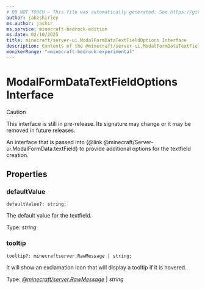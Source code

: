 ```yaml
---
# DO NOT TOUCH — This file was automatically generated. See https://github.com/mojang/minecraftapidocsgenerator to modify descriptions, examples, etc.
author: jakeshirley
ms.author: jashir
ms.service: minecraft-bedrock-edition
ms.date: 02/10/2025
title: minecraft/server-ui.ModalFormDataTextFieldOptions Interface
description: Contents of the @minecraft/server-ui.ModalFormDataTextFieldOptions class.
monikerRange: "=minecraft-bedrock-experimental"
---
```

# ModalFormDataTextFieldOptions Interface

> [!CAUTION]
> This interface is still in pre-release.  Its signature may change or it may be removed in future releases.

An interface that is passed into {@link @minecraft/Server-ui.ModalFormData.textField} to provide additional options for the textfield creation.

## Properties

### **defaultValue**
`defaultValue?: string;`

The default value for the textfield.

Type: *string*

### **tooltip**
`tooltip?: minecraftserver.RawMessage | string;`

It will show an exclamation icon that will display a tooltip if it is hovered.

Type: [*@minecraft/server.RawMessage*](../../../scriptapi/minecraft/server/RawMessage.md) | *string*
